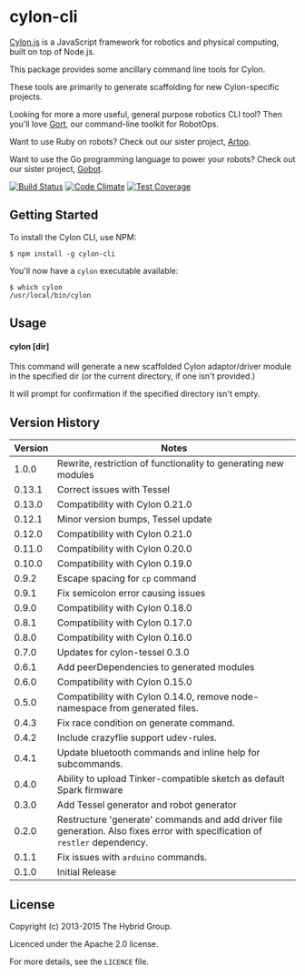 # cylon-cli

[Cylon.js](http://cylonjs.com) is a JavaScript framework for robotics and physical computing, built on top of Node.js.

This package provides some ancillary command line tools for Cylon.

These tools are primarily to generate scaffolding for new Cylon-specific projects.

Looking for more a more useful, general purpose robotics CLI tool?
Then you'll love [Gort](http://gort.io), our command-line toolkit for RobotOps.

Want to use Ruby on robots?
Check out our sister project, [Artoo](http://artoo.io).

Want to use the Go programming language to power your robots?
Check out our sister project, [Gobot](http://gobot.io).

[![Build Status](https://secure.travis-ci.org/hybridgroup/cylon-cli.png?branch=master)](http://travis-ci.org/hybridgroup/cylon-cli) [![Code Climate](https://codeclimate.com/github/hybridgroup/cylon-cli/badges/gpa.svg)](https://codeclimate.com/github/hybridgroup/cylon-cli) [![Test Coverage](https://codeclimate.com/github/hybridgroup/cylon-cli/badges/coverage.svg)](https://codeclimate.com/github/hybridgroup/cylon-cli)

## Getting Started

To install the Cylon CLI, use NPM:

    $ npm install -g cylon-cli

You'll now have a `cylon` executable available:

    $ which cylon
    /usr/local/bin/cylon

## Usage

#### cylon [dir]

This command will generate a new scaffolded Cylon adaptor/driver module in the specified dir (or the current directory, if one isn't provided.)

It will prompt for confirmation if the specified directory isn't empty.

## Version History

Version | Notes
------- | -----
1.0.0   | Rewrite, restriction of functionality to generating new modules
0.13.1  | Correct issues with Tessel
0.13.0  | Compatibility with Cylon 0.21.0
0.12.1  | Minor version bumps, Tessel update
0.12.0  | Compatibility with Cylon 0.21.0
0.11.0  | Compatibility with Cylon 0.20.0
0.10.0  | Compatibility with Cylon 0.19.0
0.9.2   | Escape spacing for `cp` command
0.9.1   | Fix semicolon error causing issues
0.9.0   | Compatibility with Cylon 0.18.0
0.8.1   | Compatibility with Cylon 0.17.0
0.8.0   | Compatibility with Cylon 0.16.0
0.7.0   | Updates for cylon-tessel 0.3.0
0.6.1   | Add peerDependencies to generated modules
0.6.0   | Compatibility with Cylon 0.15.0
0.5.0   | Compatibility with Cylon 0.14.0, remove node-namespace from generated files.
0.4.3   | Fix race condition on generate command.
0.4.2   | Include crazyflie support udev-rules.
0.4.1   | Update bluetooth commands and inline help for subcommands.
0.4.0   | Ability to upload Tinker-compatible sketch as default Spark firmware
0.3.0   | Add Tessel generator and robot generator
0.2.0   | Restructure 'generate' commands and add driver file generation. Also fixes error with specification of `restler` dependency.
0.1.1   | Fix issues with `arduino` commands.
0.1.0   | Initial Release

## License

Copyright (c) 2013-2015 The Hybrid Group.

Licenced under the Apache 2.0 license.

For more details, see the `LICENCE` file.
